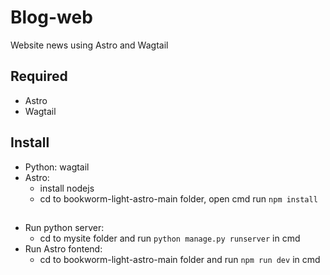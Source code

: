 # Blog-web
Website news using Astro and Wagtail
## Required
- Astro
- Wagtail
## Install
- Python: wagtail
- Astro:
  + install nodejs
  + cd to bookworm-light-astro-main folder, open cmd run `npm install`
## 
- Run python server:
  - cd to mysite folder and run `python manage.py runserver` in cmd
- Run Astro fontend:
  - cd to bookworm-light-astro-main folder and run `npm run dev` in cmd
